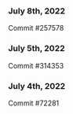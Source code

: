 ### July 8th, 2022

Commit #257578

### July 5th, 2022

Commit #314353


### July 4th, 2022

Commit #72281
